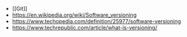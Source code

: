 - [[Git]]
- https://en.wikipedia.org/wiki/Software_versioning
- https://www.techopedia.com/definition/25977/software-versioning
- https://www.techrepublic.com/article/what-is-versioning/
